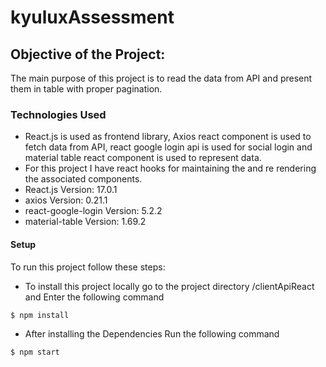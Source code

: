 # kyuluxAssessment

## Objective of the Project: 
The main purpose of this project is to read the data from API and present them in table with proper pagination.

### Technologies Used
* React.js is used as frontend library, Axios react component is used to fetch data from API, react google login api is used for social login and material table react component is used to represent data.
* For this project I have react hooks for maintaining the and re rendering the associated components.
* React.js Version: 17.0.1
* axios Version: 0.21.1
* react-google-login Version: 5.2.2 
* material-table Version: 1.69.2



#### Setup
To run this project follow these steps:
* To install this project locally go to the project directory /clientApiReact and Enter the following command
```
$ npm install
```
* After installing the Dependencies Run the following command 
```
$ npm start
```
